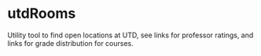 # utdRooms
Utility tool to find open locations at UTD, see links for professor ratings, and links for grade distribution for courses. 
